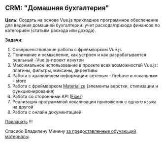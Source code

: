 ## CRM: "Домашняя бухгалтерия"

**Цель:** Создать на основе Vue.js прикладное программное обеспечение для ведения домашней бухгалтерии: учет расхода/прихода финансов по категориям (статьям расхода или дохода).

**Задачи:**

1. Совершенствование работы с фреймворком Vue.js 
2. Понимание и осмысление, как устроен и как разрабатывается реальный -Vue.js-проект изнутри
3. Максимальное использование в проекте всех возможностей Vue.js: плагины, фильтры, миксины, директивы
4. Работа с хранилищем информации: сетевым - firebase и локальным - store
5. Работа с фреймворком [Materialize](https://materializecss.com/) (элементы верстки, стилизации и функционирования)
6. Работа со сторонними API ([Fixer](https://fixer.io/))
7. Реализация программной локализации приложения с одного языка на другой
8. Работа с онлайн документацией


[Поклацать](https://vue-crm-system-a9e20.firebaseapp.com/planning) !!!

Спасибо Владилену Минину [за предоставленные обучающий материалы](https://www.youtube.com/playlist?list=PLqKQF2ojwm3njNpksFCi8o-_c-9Vva_W0).